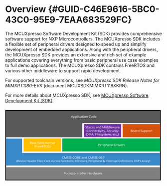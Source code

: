 # Overview {#GUID-C46E9616-5BC0-43C0-95E9-7EAA683529FC}

The MCUXpresso Software Development Kit \(SDK\) provides comprehensive software support for NXP Microcontrollers. The MCUXpresso SDK includes a flexible set of peripheral drivers designed to speed up and simplify development of embedded applications. Along with the peripheral drivers, the MCUXpresso SDK provides an extensive and rich set of example applications covering everything from basic peripheral use case examples to full demo applications. The MCUXpresso SDK contains FreeRTOS and various other middleware to support rapid development.

For supported toolchain versions, see *MCUXpresso SDK Release Notes for MIMXRT1180-EVK* \(document MCUXSDKMIMXRT118XKRN\).

For more details about MCUXpresso SDK, see [MCUXpresso Software Development Kit \(SDK\)](http://www.nxp.com/products/software-and-tools/run-time-software/mcuxpresso-software-and-tools/mcuxpresso-software-development-kit-sdk:MCUXpresso-SDK).

![](../images/mcuxpresso_sdk_layer.svg "MCUXpresso SDK layers")

